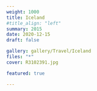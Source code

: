 ```yaml
---
weight: 1000
title: Iceland
#title_align: "left"
summary: 2015 
date: 2020-12-15
draft: false

gallery: gallery/Travel/Iceland
files: "*"
cover: R3102391.jpg

featured: true

---
```

